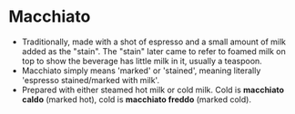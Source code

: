 Macchiato
=========

* Traditionally, made with a shot of espresso and a small amount of milk added as the "stain". The "stain" later came to refer to foamed milk on top to show the beverage has little milk in it, usually a teaspoon.
* Macchiato simply means 'marked' or 'stained', meaning literally 'espresso stained/marked with milk'.
* Prepared with either steamed hot milk or cold milk. Cold is **macchiato caldo** (marked hot), cold is **macchiato freddo** (marked cold).

